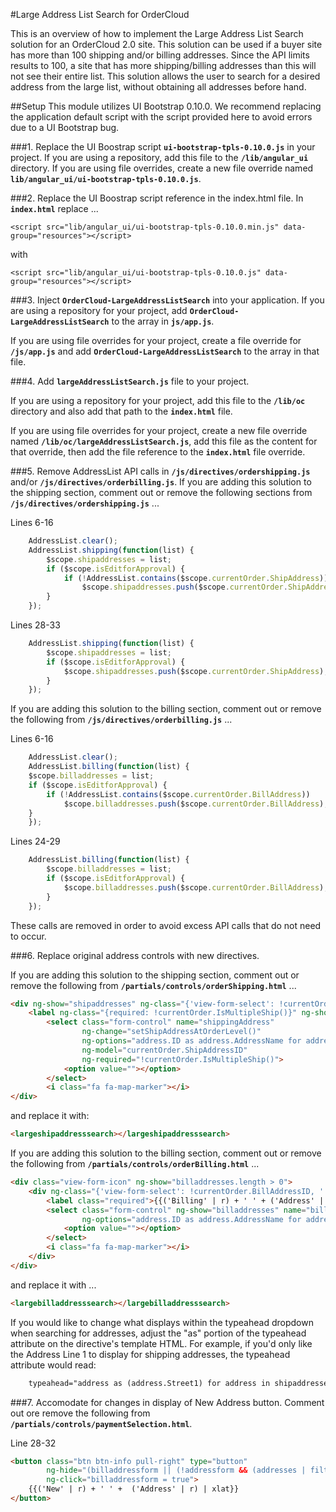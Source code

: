 #Large Address List Search for OrderCloud

This is an overview of how to implement the Large Address List Search solution for an OrderCloud 2.0 site. 
This solution can be used if a buyer site has more than 100 shipping and/or billing addresses. 
Since the API limits results to 100, a site that has more shipping/billing addresses than this will not see their entire list. 
This solution allows the user to search for a desired address from the large list, without obtaining all addresses before hand.

##Setup
This module utilizes UI Bootstrap 0.10.0. We recommend replacing the application default script with the script provided here to avoid errors due to a UI Bootstrap bug. 

###1. Replace the UI Boostrap script **`ui-bootstrap-tpls-0.10.0.js`** in your project. 
If you are using a repository, add this file to the **`/lib/angular_ui`** directory.
If you are using file overrides, create a new file override named **`lib/angular_ui/ui-bootstrap-tpls-0.10.0.js`**.


###2. Replace the UI Boostrap script reference in the index.html file.
In **`index.html`** replace ...

```<script src="lib/angular_ui/ui-bootstrap-tpls-0.10.0.min.js" data-group="resources"></script>```

with 

```<script src="lib/angular_ui/ui-bootstrap-tpls-0.10.0.js" data-group="resources"></script>```

###3. Inject **`OrderCloud-LargeAddressListSearch`** into your application.
If you are using a repository for your project, add **`OrderCloud-LargeAddressListSearch`** to the array in **`js/app.js`**.

If you are using file overrides for your project, create a file override for **`/js/app.js`** and add **`OrderCloud-LargeAddressListSearch`** to the array in that file.
    
###4. Add **`largeAddressListSearch.js`** file to your project.

If you are using a repository for your project, add this file to the **`/lib/oc`** directory and also add that path to the **`index.html`** file.

If you are using file overrides for your project, create a new file override named **`/lib/oc/largeAddressListSearch.js`**, 
add this file as the content for that override, then add the file reference to the **`index.html`** file override.


###5. Remove AddressList API calls in **`/js/directives/ordershipping.js`** and/or **`/js/directives/orderbilling.js`**.
If you are adding this solution to the shipping section, comment out or remove the following sections from **`/js/directives/ordershipping.js`** ...

Lines 6-16
```javascript
    AddressList.clear();
    AddressList.shipping(function(list) {
        $scope.shipaddresses = list;
        if ($scope.isEditforApproval) {
            if (!AddressList.contains($scope.currentOrder.ShipAddress))
                $scope.shipaddresses.push($scope.currentOrder.ShipAddress);
        }
    });
``` 

Lines 28-33
```javascript
    AddressList.shipping(function(list) {
        $scope.shipaddresses = list;
        if ($scope.isEditforApproval) {
            $scope.shipaddresses.push($scope.currentOrder.ShipAddress);
        }
    });
``` 

If you are adding this solution to the billing section, comment out or remove the following from **`/js/directives/orderbilling.js`** ...

Lines 6-16
```javascript
    AddressList.clear();
    AddressList.billing(function(list) {
    $scope.billaddresses = list;
    if ($scope.isEditforApproval) {
        if (!AddressList.contains($scope.currentOrder.BillAddress))
            $scope.billaddresses.push($scope.currentOrder.BillAddress);
    }
    });
``` 

Lines 24-29
```javascript
    AddressList.billing(function(list) {
        $scope.billaddresses = list;
        if ($scope.isEditforApproval) {
            $scope.billaddresses.push($scope.currentOrder.BillAddress);
        }
    });
``` 

These calls are removed in order to avoid excess API calls that do not need to occur.

###6. Replace original address controls with new directives. 

If you are adding this solution to the shipping section, comment out or remove the following from **`/partials/controls/orderShipping.html`** ...

```html
<div ng-show="shipaddresses" ng-class="{'view-form-select': !currentOrder.ShipAddressID, '': currentOrder.ShipAddressID }">
    <label ng-class="{required: !currentOrder.IsMultipleShip()}" ng-show="currentOrder.ShipAddressID || !currentOrder.IsMultipleShip()">{{('Shipping' | r) + ' ' + ('Address' | r) | xlat}}</label>
        <select class="form-control" name="shippingAddress"
                ng-change="setShipAddressAtOrderLevel()"
                ng-options="address.ID as address.AddressName for address in shipaddresses"
                ng-model="currentOrder.ShipAddressID"
                ng-required="!currentOrder.IsMultipleShip()">
            <option value=""></option>
        </select>
        <i class="fa fa-map-marker"></i>
</div>
```

and replace it with:

```html
<largeshipaddresssearch></largeshipaddresssearch>
```

If you are adding this solution to the billing section, comment out or remove the following from **`/partials/controls/orderBilling.html`** ...

```html
<div class="view-form-icon" ng-show="billaddresses.length > 0">
    <div ng-class="{'view-form-select': !currentOrder.BillAddressID, '': currentOrder.BillAddressID }">
        <label class="required">{{('Billing' | r) + ' ' + ('Address' | r) | xlat}}</label>
        <select class="form-control" ng-show="billaddresses" name="billingAddress"
                ng-options="address.ID as address.AddressName for address in billaddresses | filter:{IsBilling:true}" ng-model="currentOrder.BillAddressID" required>
            <option value=""></option>
        </select>
        <i class="fa fa-map-marker"></i>
    </div>
</div>
```

and replace it with ...

```html
<largebilladdresssearch></largebilladdresssearch>
```

If you would like to change what displays within the typeahead dropdown when searching for addresses, adjust the "as" portion of the typeahead attribute on the directive's template HTML. 
For example, if you'd only like the Address Line 1 to display for shipping addresses, the typeahead attribute would read:

```html
    typeahead="address as (address.Street1) for address in shipaddresses"
```

###7. Accomodate for changes in display of New Address button.
Comment out ore remove the following from **`/partials/controls/paymentSelection.html`**.

Line 28-32
```html
<button class="btn btn-info pull-right" type="button"
        ng-hide="(billaddressform || (!addressform && (addresses | filter:{IsBilling:true}).length == 0) || !user.Permissions.contains('CreateBillToAddress'))"
        ng-click="billaddressform = true">
    {{('New' | r) + ' ' +  ('Address' | r) | xlat}}
</button>
```

